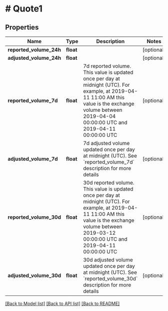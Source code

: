 # # Quote1

## Properties

Name | Type | Description | Notes
------------ | ------------- | ------------- | -------------
**reported_volume_24h** | **float** |  | [optional]
**adjusted_volume_24h** | **float** |  | [optional]
**reported_volume_7d** | **float** | 7d reported volume. This value is updated once per day at midnight (UTC). For example, at 2019-04-11 11:00 AM this value is the exchange volume between 2019-04-04 00:00:00 UTC and 2019-04-11 00:00:00 UTC | [optional]
**adjusted_volume_7d** | **float** | 7d adjusted volume updated once per day at midnight (UTC). See &#x60;reported_volume_7d&#x60; description for more details | [optional]
**reported_volume_30d** | **float** | 30d reported volume. This value is updated once per day at midnight (UTC). For example, at 2019-04-11 11:00 AM this value is the exchange volume between 2019-03-12 00:00:00 UTC and 2019-04-11 00:00:00 UTC | [optional]
**adjusted_volume_30d** | **float** | 30d adjusted volume updated once per day at midnight (UTC). See &#x60;reported_volume_30d&#x60; description for more details | [optional]

[[Back to Model list]](../../README.md#models) [[Back to API list]](../../README.md#endpoints) [[Back to README]](../../README.md)
